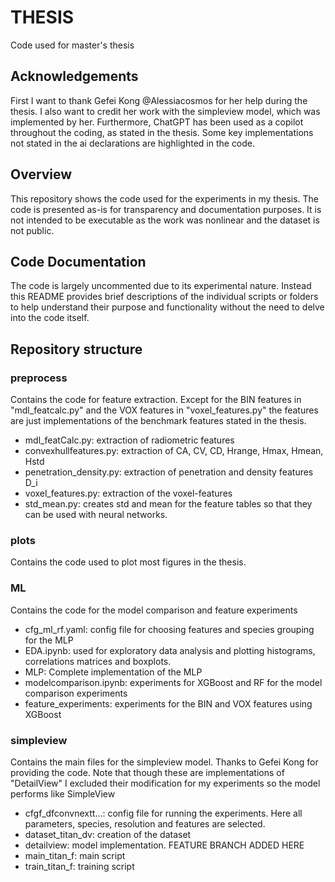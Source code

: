 # THESIS
Code used for master's thesis

## Acknowledgements
First I want to thank Gefei Kong @Alessiacosmos for her help during the thesis. I also want to credit her work with the simpleview model, which was implemented by her.
Furthermore, ChatGPT has been used as a copilot throughout the coding, as stated in the thesis. Some key implementations not stated in the ai declarations are highlighted in the code.

## Overview
This repository shows the code used for the experiments in my thesis. The code is presented as-is for transparency and documentation purposes.
It is not intended to be executable as the work was nonlinear and the dataset is not public. 

## Code Documentation
The code is largely uncommented due to its experimental nature. Instead this README provides brief descriptions of the individual scripts or folders to help understand their purpose and functionality without the need to delve into the code itself.

## Repository structure
### preprocess
Contains the code for feature extraction. Except for the BIN features in "mdl_featcalc.py" and the VOX features in "voxel_features.py" the features are just implementations of the benchmark features stated in the thesis.
- mdl_featCalc.py: extraction of radiometric features
- convexhullfeatures.py: extraction of CA, CV, CD, Hrange, Hmax, Hmean, Hstd
- penetration_density.py: extraction of penetration and density features D_i
- voxel_features.py: extraction of the voxel-features
- std_mean.py: creates std and mean for the feature tables so that they can be used with neural networks.

### plots
Contains the code used to plot most figures in the thesis.

### ML
Contains the code for the model comparison and feature experiments
- cfg_ml_rf.yaml: config file for choosing features and species grouping for the MLP
- EDA.ipynb: used for exploratory data analysis and plotting histograms, correlations matrices and boxplots.
- MLP: Complete implementation of the MLP
- modelcomparison.ipynb: experiments for XGBoost and RF for the model comparison experiments
- feature_experiments: experiments for the BIN and VOX features using XGBoost

### simpleview
Contains the main files for the simpleview model. Thanks to Gefei Kong for providing the code. Note that though these are implementations of "DetailView" I excluded their modification for my experiments so the model performs like SimpleView
- cfgf_dfconvnextt...: config file for running the experiments. Here all parameters, species, resolution and features are selected.
- dataset_titan_dv: creation of the dataset
- detailview: model implementation. FEATURE BRANCH ADDED HERE
- main_titan_f: main script
- train_titan_f: training script

